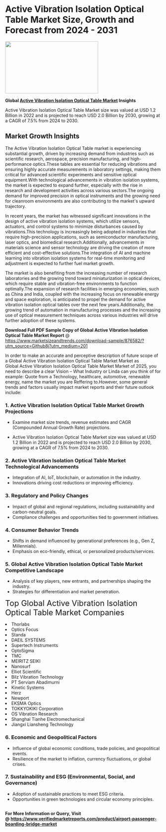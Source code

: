 <H1>Active Vibration Isolation Optical Table Market Size, Growth and Forecast from 2024 - 2031</H1><img class="aligncenter size-medium wp-image-584254" src="https://thirdeyenews.in/wp-content/uploads/2024/09/Global-Market-Research-300x168.jpeg" alt="" width="300" height="168" /><p><strong>Global&nbsp;<a href="https://www.marketsizeandtrends.com/download-sample/876582/?utm_source=Github8j?utm_medium=201">Active Vibration Isolation Optical Table Market</a> Insights</strong></p><p>Active Vibration Isolation Optical Table Market size was valued at USD 1.2 Billion in 2022 and is projected to reach USD 2.0 Billion by 2030, growing at a CAGR of 7.5% from 2024 to 2030.</p><p><h2>Market Growth Insights</h2> <p>The Active Vibration Isolation Optical Table market is experiencing substantial growth, driven by increasing demand from industries such as scientific research, aerospace, precision manufacturing, and high-performance optics.These tables are essential for reducing vibrations and ensuring highly accurate measurements in laboratory settings, making them critical for advanced scientific experiments and sensitive optical equipment.With technological advancements in vibration isolation systems, the market is expected to expand further, especially with the rise in research and development activities across various sectors.The ongoing demand for improved precision in optical instruments and the growing need for cleanroom environments are also contributing to the market's upward trajectory.</p> <p>In recent years, the market has witnessed significant innovations in the design of active vibration isolation systems, which utilize sensors, actuators, and control systems to minimize disturbances caused by vibrations.This technology is increasingly being adopted in industries that require high-precision applications, such as semiconductor manufacturing, laser optics, and biomedical research.Additionally, advancements in materials science and sensor technology are driving the creation of more efficient and cost-effective solutions.The integration of AI and machine learning into vibration isolation systems for real-time monitoring and adjustment is expected to further fuel market growth.</p> <p>The market is also benefiting from the increasing number of research laboratories and the growing trend toward miniaturization in optical devices, which require stable and vibration-free environments to function optimally.The expansion of research facilities in emerging economies, such as China and India, coupled with the increasing focus on renewable energy and space exploration, is anticipated to propel the demand for active vibration isolation optical tables over the next few years.Additionally, the growing trend of automation in manufacturing processes and the increasing use of optical measurement techniques across various industries will drive further adoption of these systems.</p> <p><span class=""><strong>Download Full PDF Sample Copy of Global Active Vibration Isolation Optical Table Market Report</strong> @ <a href="https://www.marketsizeandtrends.com/download-sample/876582/?utm_source=Github8j?utm_medium=201" target="_blank">https://www.marketsizeandtrends.com/download-sample/876582/?utm_source=Github8j?utm_medium=201</a></span></p><p>In order to make an accurate and perceptive description of future scope of a Global&nbsp;Active Vibration Isolation Optical Table Market Market as Global&nbsp;Active Vibration Isolation Optical Table Market Market of 2025, you need to describe a clear Vision &ndash; What Industry or Linda can you think of for example: Quote from a Technology, healthcare, automotive, renewable energy, name the market you are Reffering to.However, some general trends and factors usually impact market reports and their future outlook include:</p><h3>1.&nbsp;<strong>Active Vibration Isolation Optical Table Market Growth Projections</strong></h3><ul><li>Examine market size trends, revenue estimates and CAGR (Compounded Annual Growth Rate) projections.</li><li><p>Active Vibration Isolation Optical Table Market size was valued at USD 1.2 Billion in 2022 and is projected to reach USD 2.0 Billion by 2030, growing at a CAGR of 7.5% from 2024 to 2030.</p></li></ul><h3>2.&nbsp;<strong>Active Vibration Isolation Optical Table Market Technological Advancements</strong></h3><ul><li>Integration of AI, IoT, blockchain, or automation in the industry.</li><li>Innovations driving cost reductions or improving efficiency.</li></ul><h3>3.&nbsp;<strong>Regulatory and Policy Changes</strong></h3><ul><li>Impact of global and regional regulations, including sustainability and carbon-neutral goals.</li><li>Compliance challenges and opportunities tied to government initiatives.</li></ul><h3>4.&nbsp;<strong>Consumer Behavior Trends</strong></h3><ul><li>Shifts in demand influenced by generational preferences (e.g., Gen Z, Millennials).</li><li>Emphasis on eco-friendly, ethical, or personalized products/services.</li></ul><h3>5.&nbsp;<strong>Global Active Vibration Isolation Optical Table Market Competitive Landscape</strong></h3><ul><li>Analysis of key players, new entrants, and partnerships shaping the industry.</li><li>Strategies for differentiation and market penetration.</li></ul><p data-pm-slice="1 1 []"><span style="color: inherit; font-family: inherit; font-size: 25px;">Top Global Active Vibration Isolation Optical Table Market Companies</span></p><div class="" data-test-id=""><p><li>Thorlabs</li><li> Optics Focus</li><li> Standa</li><li> DAEIL SYSTEMS</li><li> Supertech Instruments</li><li> OptoSigma</li><li> TMC</li><li> MEIRITZ SEIKI</li><li> Nanosurf</li><li> Elliot Scientific</li><li> Bilz Vibration Technology</li><li> PT Serviam Abadimurni</li><li> Kinetic Systems</li><li> Herz</li><li> Newport</li><li> EKSMA Optics</li><li> TOKKYOKIKI Corporation</li><li> OS Vibration Research</li><li> Shanghai Tianhe Electromechanical</li><li> Jiangxi Liansheng Technology</li></p></div><h3>6.&nbsp;<strong>Economic and Geopolitical Factors</strong></h3><ul><li>Influence of global economic conditions, trade policies, and geopolitical events.</li><li>Resilience of the market to inflation, currency fluctuations, or global crises.</li></ul><h3>7.&nbsp;<strong>Sustainability and ESG (Environmental, Social, and Governance)</strong></h3><ul><li>Adoption of sustainable practices to meet ESG criteria.</li><li>Opportunities in green technologies and circular economy principles.</li></ul><h2><strong style="font-size: 14px;">For More Information or Query, Visit @&nbsp;</strong><a style="background-color: #ffffff; font-size: 14px;" href="https://www.marketsizeandtrends.com/report/active-vibration-isolation-optical-table-market/" target="_blank">https://www.verifiedmarketreports.com/product/airport-passenger-boarding-bridge-market</a></h2>